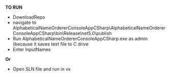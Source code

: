 **TO RUN**
- DownloadRepo
- navigate to AlphabeticalNameOrdererConsoleAppCSharp\AlphabeticalNameOrdererConsoleAppCSharp\bin\Release\net5.0\publish
- Run AlphabeticalNameOrdererConsoleAppCSharp.exe as admin (because it saves text file to C drive
- Enter InputNames

**Or**
- Open SLN file and run in vs
